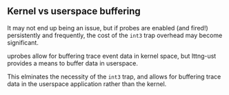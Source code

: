 ## Kernel vs userspace buffering

It may not end up being an issue, but if probes are enabled (and fired!) persistently and frequently, the cost of the `int3` trap overhead may become significant.

uprobes allow for buffering trace event data in kernel space, but lttng-ust provides a means to buffer data in userspace.

This elminates the necessity of the `int3` trap, and allows for buffering trace data in the userspace application rather than the kernel.
